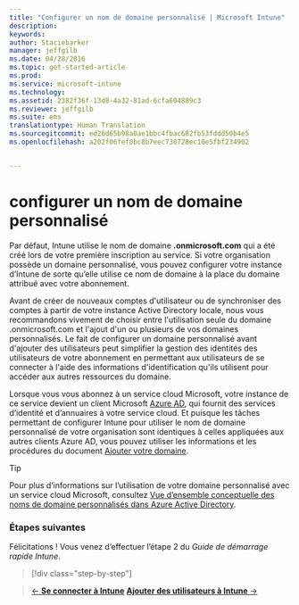```yaml
---
title: "Configurer un nom de domaine personnalisé | Microsoft Intune"
description: 
keywords: 
author: Staciebarker
manager: jeffgilb
ms.date: 04/28/2016
ms.topic: get-started-article
ms.prod: 
ms.service: microsoft-intune
ms.technology: 
ms.assetid: 2382f36f-13d8-4a32-81ad-6cfa604889c3
ms.reviewer: jeffgilb
ms.suite: ems
translationtype: Human Translation
ms.sourcegitcommit: ed26d65b98a0ae1bbc4fbac682fb53fddd50b4e5
ms.openlocfilehash: a202f06fef0bc8b7eec730728ec10e5fbf234902


---
```



# configurer un nom de domaine personnalisé

Par défaut, Intune utilise le nom de domaine **<domain>.onmicrosoft.com** qui a été créé lors de votre première inscription au service. Si votre organisation possède un domaine personnalisé, vous pouvez configurer votre instance d’Intune de sorte qu’elle utilise ce nom de domaine à la place du domaine attribué avec votre abonnement.

Avant de créer de nouveaux comptes d'utilisateur ou de synchroniser des comptes à partir de votre instance Active Directory locale, nous vous recommandons vivement de choisir entre l'utilisation seule du domaine .onmicrosoft.com et l'ajout d'un ou plusieurs de vos domaines personnalisés. Le fait de configurer un domaine personnalisé avant d'ajouter des utilisateurs peut simplifier la gestion des identités des utilisateurs de votre abonnement en permettant aux utilisateurs de se connecter à l'aide des informations d'identification qu'ils utilisent pour accéder aux autres ressources du domaine.

Lorsque vous vous abonnez à un service cloud Microsoft, votre instance de ce service devient un client Microsoft [Azure AD](http://technet.microsoft.com/library/jj573650.aspx#BKMK_WhatIsAnAzureADTenant), qui fournit des services d’identité et d’annuaires à votre service cloud. Et puisque les tâches permettant de configurer Intune pour utiliser le nom de domaine personnalisé de votre organisation sont identiques à celles appliquées aux autres clients Azure AD, vous pouvez utiliser les informations et les procédures du document [Ajouter votre domaine](https://azure.microsoft.com/documentation/articles/active-directory-add-domain/).

> [!TIP]
> Pour plus d’informations sur l’utilisation de votre domaine personnalisé avec un service cloud Microsoft, consultez [Vue d’ensemble conceptuelle des noms de domaine personnalisés dans Azure Active Directory](https://azure.microsoft.com/documentation/articles/active-directory-add-domain-concepts/).

### Étapes suivantes
Félicitations ! Vous venez d’effectuer l’étape 2 du *Guide de démarrage rapide Intune*.

>[!div class="step-by-step"]

>[&larr; **Se connecter à Intune**](.\start-with-a-paid-subscription-to-microsoft-intune-step-1.md)     [**Ajouter des utilisateurs à Intune** &rarr;](.\start-with-a-paid-subscription-to-microsoft-intune-step-3.md)  



<!--HONumber=Jun16_HO4-->


